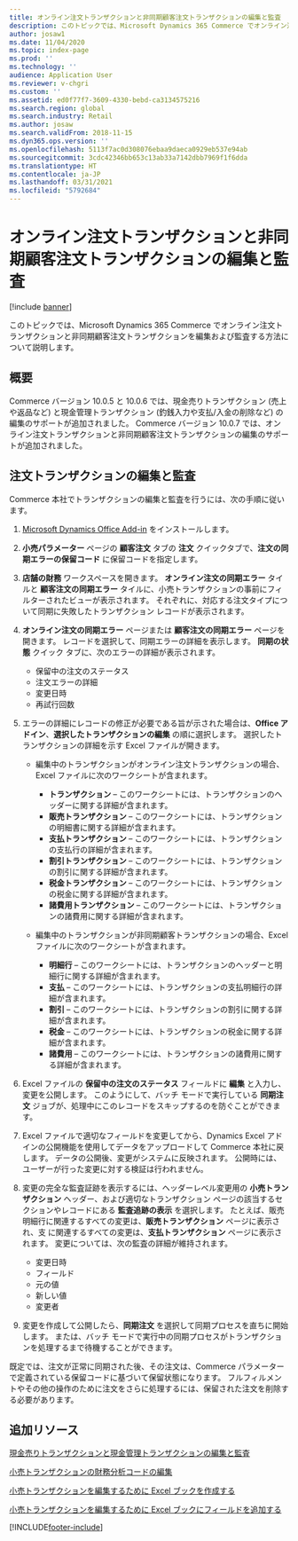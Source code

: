 ```yaml
---
title: オンライン注文トランザクションと非同期顧客注文トランザクションの編集と監査
description: このトピックでは、Microsoft Dynamics 365 Commerce でオンライン注文トランザクションと非同期顧客注文トランザクションを編集および監査する方法について説明します。
author: josaw1
ms.date: 11/04/2020
ms.topic: index-page
ms.prod: ''
ms.technology: ''
audience: Application User
ms.reviewer: v-chgri
ms.custom: ''
ms.assetid: ed0f77f7-3609-4330-bebd-ca3134575216
ms.search.region: global
ms.search.industry: Retail
ms.author: josaw
ms.search.validFrom: 2018-11-15
ms.dyn365.ops.version: ''
ms.openlocfilehash: 5113f7ac0d308076ebaa9daeca0929eb537e94ab
ms.sourcegitcommit: 3cdc42346bb653c13ab33a7142dbb7969f1f6dda
ms.translationtype: HT
ms.contentlocale: ja-JP
ms.lasthandoff: 03/31/2021
ms.locfileid: "5792684"
---
```

# <a name="edit-and-audit-online-order-and-asynchronous-customer-order-transactions"></a>オンライン注文トランザクションと非同期顧客注文トランザクションの編集と監査

[!include [banner](../includes/banner.md)]

このトピックでは、Microsoft Dynamics 365 Commerce でオンライン注文トランザクションと非同期顧客注文トランザクションを編集および監査する方法について説明します。

## <a name="overview"></a>概要

Commerce バージョン 10.0.5 と 10.0.6 では、現金売りトランザクション (売上や返品など) と現金管理トランザクション (釣銭入力や支払/入金の削除など) の編集のサポートが追加されました。 Commerce バージョン 10.0.7 では、オンライン注文トランザクションと非同期顧客注文トランザクションの編集のサポートが追加されました。

## <a name="edit-and-audit-order-transactions"></a>注文トランザクションの編集と監査

Commerce 本社でトランザクションの編集と監査を行うには、次の手順に従います。

1. [Microsoft Dynamics Office Add-in](https://appsource.microsoft.com/product/office/WA104379629?tab=Overview) をインストールします。
1. **小売パラメーター** ページの **顧客注文** タブの **注文** クイックタブで、**注文の同期エラーの保留コード** に保留コードを指定します。
1. **店舗の財務** ワークスペースを開きます。 **オンライン注文の同期エラー** タイルと **顧客注文の同期エラー** タイルに、小売トランザクションの事前にフィルターされたビューが表示されます。 それぞれに、対応する注文タイプについて同期に失敗したトランザクション レコードが表示されます。
1. **オンライン注文の同期エラー** ページまたは **顧客注文の同期エラー** ページを開きます。 レコードを選択して、同期エラーの詳細を表示します。 **同期の状態** クイック タブに、次のエラーの詳細が表示されます。

    - 保留中の注文のステータス
    - 注文エラーの詳細
    - 変更日時
    - 再試行回数

1. エラーの詳細にレコードの修正が必要である旨が示された場合は、**Office アドイン**、**選択したトランザクションの編集** の順に選択します。 選択したトランザクションの詳細を示す Excel ファイルが開きます。

    - 編集中のトランザクションがオンライン注文トランザクションの場合、Excel ファイルに次のワークシートが含まれます。

        - **トランザクション** – このワークシートには、トランザクションのヘッダーに関する詳細が含まれます。
        - **販売トランザクション** – このワークシートには、トランザクションの明細書に関する詳細が含まれます。
        - **支払トランザクション** – このワークシートには、トランザクションの支払行の詳細が含まれます。
        - **割引トランザクション** – このワークシートには、トランザクションの割引に関する詳細が含まれます。
        - **税金トランザクション** – このワークシートには、トランザクションの税金に関する詳細が含まれます。
        - **諸費用トランザクション** – このワークシートには、トランザクションの諸費用に関する詳細が含まれます。

    - 編集中のトランザクションが非同期顧客トランザクションの場合、Excel ファイルに次のワークシートが含まれます。

        - **明細行** – このワークシートには、トランザクションのヘッダーと明細行に関する詳細が含まれます。
        - **支払** – このワークシートには、トランザクションの支払明細行の詳細が含まれます。
        - **割引** – このワークシートには、トランザクションの割引に関する詳細が含まれます。
        - **税金** – このワークシートには、トランザクションの税金に関する詳細が含まれます。
        - **諸費用** – このワークシートには、トランザクションの諸費用に関する詳細が含まれます。

1. Excel ファイルの **保留中の注文のステータス** フィールドに **編集** と入力し、変更を公開します。 このようにして、バッチ モードで実行している **同期注文** ジョブが、処理中にこのレコードをスキップするのを防ぐことができます。
1. Excel ファイルで適切なフィールドを変更してから、Dynamics Excel アドインの公開機能を使用してデータをアップロードして Commerce 本社に戻します。 データの公開後、変更がシステムに反映されます。 公開時には、ユーザーが行った変更に対する検証は行われません。
1. 変更の完全な監査証跡を表示するには、ヘッダーレベル変更用の **小売トランザクション** ヘッダー、および適切なトランザクション ページの該当するセクションやレコードにある **監査追跡の表示** を選択します。 たとえば、販売明細行に関連するすべての変更は、**販売トランザクション** ページに表示され、支 に関連するすべての変更は、**支払トランザクション** ページに表示されます。 変更については、次の監査の詳細が維持されます。

    - 変更日時
    - フィールド
    - 元の値
    - 新しい値
    - 変更者

1. 変更を作成して公開したら、**同期注文** を選択して同期プロセスを直ちに開始します。 または、バッチ モードで実行中の同期プロセスがトランザクションを処理するまで待機することができます。

既定では、注文が正常に同期された後、その注文は、Commerce パラメーターで定義されている保留コードに基づいて保留状態になります。 フルフィルメントやその他の操作のために注文をさらに処理するには、保留された注文を削除する必要があります。

## <a name="additional-resources"></a>追加リソース

[現金売りトランザクションと現金管理トランザクションの編集と監査](edit-cash-trans.md)

[小売トランザクションの財務分析コードの編集](edit-financial-dim.md)

[小売トランザクションを編集するために Excel ブックを作成する](create-excel-edit.md)

[小売トランザクションを編集するために Excel ブックにフィールドを追加する](add-fields-excel.md)


[!INCLUDE[footer-include](../includes/footer-banner.md)]